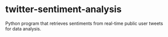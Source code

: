 # twitter-sentiment-analysis
Python program that retrieves sentiments from real-time public user tweets for data analysis. 
